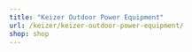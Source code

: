 ```yaml
---
title: "Keizer Outdoor Power Equipment"
url: /keizer/keizer-outdoor-power-equipment/
shop: shop
---
```

